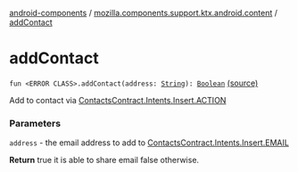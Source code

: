 [android-components](../index.md) / [mozilla.components.support.ktx.android.content](index.md) / [addContact](./add-contact.md)

# addContact

`fun <ERROR CLASS>.addContact(address: `[`String`](https://kotlinlang.org/api/latest/jvm/stdlib/kotlin/-string/index.html)`): `[`Boolean`](https://kotlinlang.org/api/latest/jvm/stdlib/kotlin/-boolean/index.html) [(source)](https://github.com/mozilla-mobile/android-components/blob/master/components/support/ktx/src/main/java/mozilla/components/support/ktx/android/content/Context.kt#L184)

Add to contact via [ContactsContract.Intents.Insert.ACTION](#)

### Parameters

`address` - the email address to add to [ContactsContract.Intents.Insert.EMAIL](#)

**Return**
true it is able to share email false otherwise.

